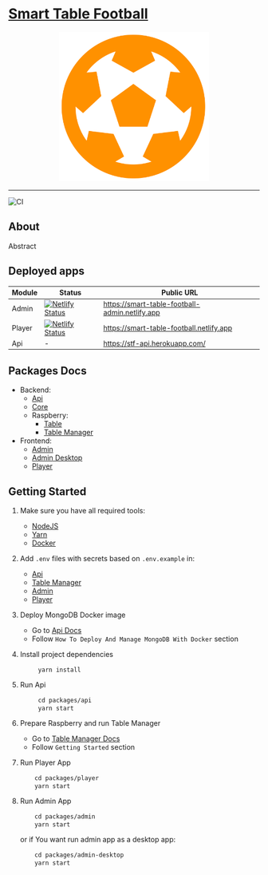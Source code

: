 # [Smart Table Football](https://github.com/Jozwiaczek/smart-table-football)

<div align="center">
  <a href="https://smart-table-football-admin.netlify.app">
    <img alt="Guitar Book" src="assets/stf-logo_ball_orange_transparent.png" width="300" />
  </a>
  <hr/>
</div>

![CI](https://github.com/Jozwiaczek/smart-table-football/workflows/Continuous%20Integration/badge.svg)

## About

Abstract

## Deployed apps

| Module | Status                                                                                                                                                                          | Public URL                                     |
| ------ | ------------------------------------------------------------------------------------------------------------------------------------------------------------------------------- | ---------------------------------------------- |
| Admin  | [![Netlify Status](https://api.netlify.com/api/v1/badges/3335005e-5758-43b6-88bc-ceb21cd6967c/deploy-status)](https://app.netlify.com/sites/smart-table-football-admin/deploys) | https://smart-table-football-admin.netlify.app |
| Player | [![Netlify Status](https://api.netlify.com/api/v1/badges/24c1e8b5-9fd2-4508-a0a8-ee00626f036c/deploy-status)](https://app.netlify.com/sites/smart-table-football/deploys)       | https://smart-table-football.netlify.app       |
| Api    | -                                                                                                                                                                               | https://stf-api.herokuapp.com/                 |

## Packages Docs

- Backend:
  - [Api](./packages/api/README.md)
  - [Core](./packages/core/README.md)
  - Raspberry:
    - [Table](./packages/table/README.md)
    - [Table Manager](./packages/table-manager/README.md)
- Frontend:
  - [Admin](./packages/admin/README.md)
  - [Admin Desktop](./packages/admin-desktop/README.md)
  - [Player](./packages/player/README.md)

## Getting Started

1. Make sure you have all required tools:
   - [NodeJS](https://nodejs.org/)
   - [Yarn](https://yarnpkg.com/)
   - [Docker](https://www.docker.com/)

2.  Add `.env` files with secrets based on `.env.example` in: 
    - [Api](./packages/api)
    - [Table Manager](./packages/table-manager)
    - [Admin](./packages/admin)
    - [Player](./packages/player)
   
3. Deploy MongoDB Docker image

   - Go to [Api Docs](./packages/api/README.md)
   - Follow `How To Deploy And Manage MongoDB With Docker` section

3. Install project dependencies

   ```shell script
        yarn install
   ```

4. Run Api

   ```shell script
        cd packages/api
        yarn start
   ```

5. Prepare Raspberry and run Table Manager

   - Go to [Table Manager Docs](./packages/table-manager/README.md)
   - Follow `Getting Started` section

6. Run Player App

   ```shell script
       cd packages/player
       yarn start
   ```

7. Run Admin App

   ```shell script
       cd packages/admin
       yarn start
   ```

   or if You want run admin app as a desktop app:

   ```shell script
       cd packages/admin-desktop
       yarn start
   ```
